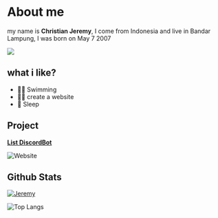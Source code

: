 # About me


my name is **Christian Jeremy**, I come from Indonesia and live in Bandar Lampung, I was born on May 7 2007

![](https://komarev.com/ghpvc/?username=jeremy776&color=yellowgreen)

## what i like?

+ 🏊‍♀️ Swimming
+ 👨‍💻 create a website
+ 🛌 Sleep

## Project
**[List DiscordBot](https://list-discordbot.ga/)**

![Website](https://img.shields.io/website?down_color=red&down_message=down&logo=list-discordbot&style=flat-square&up_color=yellow&up_message=online&url=https%3A%2F%2Flist-discordb.glitch.me%2F)

## Github Stats
[![Jeremy](https://github-readme-stats.vercel.app/api?username=jeremy776&show_icons=true&count_private=true&include_all_commits=true&custom_title=Jeremy+Stats+Github&theme=tokyonight)](Github+Stats)

![Top Langs](https://github-readme-stats.vercel.app/api/top-langs/?username=jeremy776&layout=compact&theme=tokyonight)
